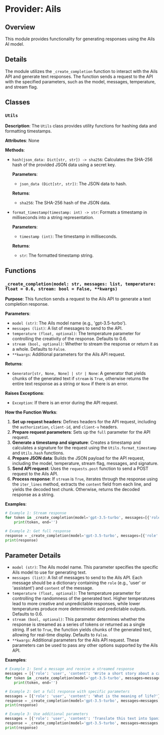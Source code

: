 # Provider: Ails

## Overview

This module provides functionality for generating responses using the Ails AI model. 

## Details

The module utilizes the `_create_completion` function to interact with the Ails API and generate text responses. The function sends a request to the API with the specified parameters, such as the model, messages, temperature, and stream flag. 

## Classes

### `Utils`

**Description**: The `Utils` class provides utility functions for hashing data and formatting timestamps.

**Attributes**: None

**Methods**:

- `hash(json_data: Dict[str, str]) -> sha256`: Calculates the SHA-256 hash of the provided JSON data using a secret key.

    **Parameters**:

    - `json_data (Dict[str, str])`: The JSON data to hash.

    **Returns**:

    - `sha256`: The SHA-256 hash of the JSON data.

- `format_timestamp(timestamp: int) -> str`: Formats a timestamp in milliseconds into a string representation.

    **Parameters**:

    - `timestamp (int)`: The timestamp in milliseconds.

    **Returns**:

    - `str`: The formatted timestamp string.

## Functions

### `_create_completion(model: str, messages: list, temperature: float = 0.6, stream: bool = False, **kwargs)`

**Purpose**: This function sends a request to the Ails API to generate a text completion response.

**Parameters**:

- `model (str)`: The Ails model name (e.g., 'gpt-3.5-turbo').
- `messages (list)`: A list of messages to send to the API.
- `temperature (float, optional)`: The temperature parameter for controlling the creativity of the response. Defaults to 0.6.
- `stream (bool, optional)`: Whether to stream the response or return it as a whole. Defaults to `False`.
- `**kwargs`: Additional parameters for the Ails API request.

**Returns**:

- `Generator[str, None, None] | str | None`: A generator that yields chunks of the generated text if `stream` is `True`, otherwise returns the entire text response as a string or `None` if there is an error.

**Raises Exceptions**:

- `Exception`: If there is an error during the API request.

**How the Function Works**:

1. **Set up request headers**: Defines headers for the API request, including the `authorization`, `client-id`, and `client-v` headers.
2. **Prepare request parameters**: Sets up the `full` parameter for the API request.
3. **Generate a timestamp and signature**: Creates a timestamp and calculates a signature for the request using the `Utils.format_timestamp` and `Utils.hash` functions.
4. **Prepare JSON data**: Builds the JSON payload for the API request, including the model, temperature, stream flag, messages, and signature.
5. **Send API request**: Uses the `requests.post` function to send a POST request to the Ails API.
6. **Process response**: If `stream` is `True`, iterates through the response using the `iter_lines` method, extracts the `content` field from each line, and yields the decoded text chunk. Otherwise, returns the decoded response as a string.

**Examples**:

```python
# Example 1: Stream response
for token in _create_completion(model='gpt-3.5-turbo', messages=[{'role': 'user', 'content': 'Hello, world!'}], stream=True):
    print(token, end='')

# Example 2: Get full response
response = _create_completion(model='gpt-3.5-turbo', messages=[{'role': 'user', 'content': 'What is the meaning of life?'}])
print(response)
```

## Parameter Details

- `model (str)`: The Ails model name. This parameter specifies the specific Ails model to use for generating text.
- `messages (list)`: A list of messages to send to the Ails API. Each message should be a dictionary containing the `role` (e.g., 'user' or 'assistant') and `content` of the message.
- `temperature (float, optional)`: The temperature parameter for controlling the randomness of the generated text. Higher temperatures lead to more creative and unpredictable responses, while lower temperatures produce more deterministic and predictable outputs. Defaults to 0.6.
- `stream (bool, optional)`: This parameter determines whether the response is streamed as a series of tokens or returned as a single string. If set to `True`, the function yields chunks of the generated text, allowing for real-time display. Defaults to `False`.
- `**kwargs`: Additional parameters for the Ails API request. These parameters can be used to pass any other options supported by the Ails API.

**Examples**:

```python
# Example 1: Send a message and receive a streamed response
messages = [{'role': 'user', 'content': 'Write a short story about a cat.'}]
for token in _create_completion(model='gpt-3.5-turbo', messages=messages, stream=True):
    print(token, end='')

# Example 2: Get a full response with specific parameters
messages = [{'role': 'user', 'content': 'What is the meaning of life?'}]
response = _create_completion(model='gpt-3.5-turbo', messages=messages, temperature=0.2)
print(response)

# Example 3: Use additional parameters
messages = [{'role': 'user', 'content': 'Translate this text into Spanish: Hello, world!'}]
response = _create_completion(model='gpt-3.5-turbo', messages=messages, **{'top_p': 0.5}) # Use top_p parameter for nucleus sampling
print(response)
```